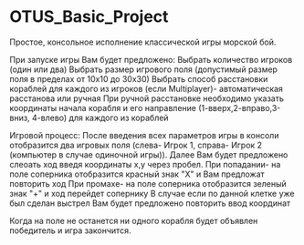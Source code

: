 # OTUS_Basic_Project

Простое, консольное исполнение классической игры морской бой.

При запуске игры Вам будет предложено:
Выбрать количество игроков (один или два)
Выбрать размер игрового поля (допустимый размер поля в пределах от 10х10 до 30х30)
Выбрать способ расстановки кораблей для каждого из игроков (если  Multiplayer)- автоматическая расстанова или ручная
  При ручной расстановке необходимо указать координаты начала корабля и его направление (1-вверх,2-вправо,3-вниз, 4-влево) для каждого из кораблей

Игровой процесс:
После введения всех параметров игры в консоли отобразится два игровых поля (слева- Игрок 1, справа- Игрок 2 (компьютер в случае одиночной игры)).
Далее Вам будет предложено слеоать ход введя координаты x,y через пробел.
При попадании- на поле соперника отобразится красный знак "X" и Вам предложат повторить ход
При промахе- на поле соперника отобразится зеленый знак "+" и ход перейдет сопернику
В случае если по данной клетке уже был сделан выстрел Вам будет предложено повторить ввод координат

Когда на поле не останется ни одного корабля будет объявлен победитель и игра закончится.
